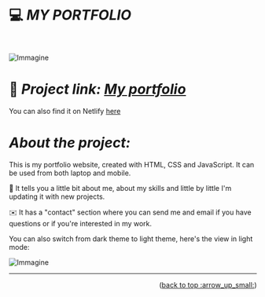 # :computer: *MY PORTFOLIO*

<div id="top"></div>
<br />
<div align="center">
  </a>
  <p align="center">
  </p>
</div>

![Immagine](https://i.ibb.co/JmXJT86/portfolio-dark.png)

# :link: *Project link: [My portfolio](https://ila1997.github.io/personal-website/)*

You can also find it on Netlify [here](https://ilaria-nuzzaco-personal-website.netlify.app/)

# *About the project:*
This is my portfolio website, created with HTML, CSS and JavaScript. It can be used from both laptop and mobile.

:speech_balloon: It tells you a little bit about me, about my skills and little by little I'm updating it with new projects.

:envelope: It has a "contact" section where you can send me and email if you have questions or if you're interested in my work.

You can also switch from dark theme to light theme, here's the view in light mode:

![Immagine](https://i.ibb.co/pn74myx/portfolio-light.png)
______
<p align="right">(<a href="#top">back to top :arrow_up_small:</a>)</p> 